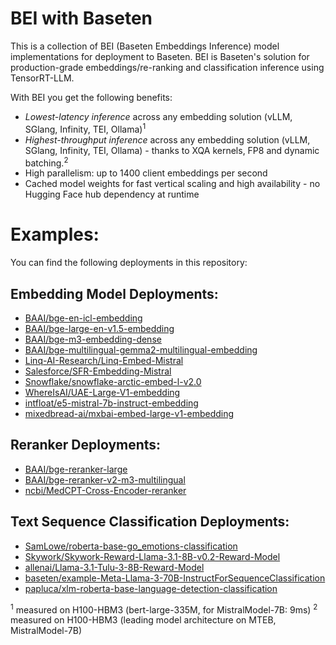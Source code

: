 
# BEI with Baseten

This is a collection of BEI (Baseten Embeddings Inference) model implementations for deployment to Baseten. BEI is Baseten's solution for production-grade embeddings/re-ranking and classification inference using TensorRT-LLM.

With BEI you get the following benefits:
- *Lowest-latency inference* across any embedding solution (vLLM, SGlang, Infinity, TEI, Ollama)<sup>1</sup>
- *Highest-throughput inference* across any embedding solution (vLLM, SGlang, Infinity, TEI, Ollama) - thanks to XQA kernels, FP8 and dynamic batching.<sup>2</sup>
- High parallelism: up to 1400 client embeddings per second
- Cached model weights for fast vertical scaling and high availability - no Hugging Face hub dependency at runtime

# Examples:
You can find the following deployments in this repository:

## Embedding Model Deployments:
 - [BAAI/bge-en-icl-embedding](https://github.com/basetenlabs/truss-examples/tree/main/11-embeddings-reranker-classification-tensorrt/BEI-baai-bge-en-icl-embedding)
 - [BAAI/bge-large-en-v1.5-embedding](https://github.com/basetenlabs/truss-examples/tree/main/11-embeddings-reranker-classification-tensorrt/BEI-baai-bge-large-en-v1.5-embedding)
 - [BAAI/bge-m3-embedding-dense](https://github.com/basetenlabs/truss-examples/tree/main/11-embeddings-reranker-classification-tensorrt/BEI-baai-bge-m3-embedding-dense)
 - [BAAI/bge-multilingual-gemma2-multilingual-embedding](https://github.com/basetenlabs/truss-examples/tree/main/11-embeddings-reranker-classification-tensorrt/BEI-baai-bge-multilingual-gemma2-multilingual-embedding)
 - [Linq-AI-Research/Linq-Embed-Mistral](https://github.com/basetenlabs/truss-examples/tree/main/11-embeddings-reranker-classification-tensorrt/BEI-linq-ai-research-linq-embed-mistral)
 - [Salesforce/SFR-Embedding-Mistral](https://github.com/basetenlabs/truss-examples/tree/main/11-embeddings-reranker-classification-tensorrt/BEI-salesforce-sfr-embedding-mistral)
 - [Snowflake/snowflake-arctic-embed-l-v2.0](https://github.com/basetenlabs/truss-examples/tree/main/11-embeddings-reranker-classification-tensorrt/BEI-snowflake-snowflake-arctic-embed-l-v2.0)
 - [WhereIsAI/UAE-Large-V1-embedding](https://github.com/basetenlabs/truss-examples/tree/main/11-embeddings-reranker-classification-tensorrt/BEI-whereisai-uae-large-v1-embedding)
 - [intfloat/e5-mistral-7b-instruct-embedding](https://github.com/basetenlabs/truss-examples/tree/main/11-embeddings-reranker-classification-tensorrt/BEI-intfloat-e5-mistral-7b-instruct-embedding)
 - [mixedbread-ai/mxbai-embed-large-v1-embedding](https://github.com/basetenlabs/truss-examples/tree/main/11-embeddings-reranker-classification-tensorrt/BEI-mixedbread-ai-mxbai-embed-large-v1-embedding)

## Reranker Deployments:
 - [BAAI/bge-reranker-large](https://github.com/basetenlabs/truss-examples/tree/main/11-embeddings-reranker-classification-tensorrt/BEI-baai-bge-reranker-large)
 - [BAAI/bge-reranker-v2-m3-multilingual](https://github.com/basetenlabs/truss-examples/tree/main/11-embeddings-reranker-classification-tensorrt/BEI-baai-bge-reranker-v2-m3-multilingual)
 - [ncbi/MedCPT-Cross-Encoder-reranker](https://github.com/basetenlabs/truss-examples/tree/main/11-embeddings-reranker-classification-tensorrt/BEI-ncbi-medcpt-cross-encoder-reranker)

## Text Sequence Classification Deployments:
 - [SamLowe/roberta-base-go_emotions-classification](https://github.com/basetenlabs/truss-examples/tree/main/11-embeddings-reranker-classification-tensorrt/BEI-samlowe-roberta-base-go_emotions-classification)
 - [Skywork/Skywork-Reward-Llama-3.1-8B-v0.2-Reward-Model](https://github.com/basetenlabs/truss-examples/tree/main/11-embeddings-reranker-classification-tensorrt/BEI-skywork-skywork-reward-llama-3.1-8b-v0.2-reward-model)
 - [allenai/Llama-3.1-Tulu-3-8B-Reward-Model](https://github.com/basetenlabs/truss-examples/tree/main/11-embeddings-reranker-classification-tensorrt/BEI-allenai-llama-3.1-tulu-3-8b-reward-model)
 - [baseten/example-Meta-Llama-3-70B-InstructForSequenceClassification](https://github.com/basetenlabs/truss-examples/tree/main/11-embeddings-reranker-classification-tensorrt/BEI-baseten-example-meta-llama-3-70b-instructforsequenceclassification)
 - [papluca/xlm-roberta-base-language-detection-classification](https://github.com/basetenlabs/truss-examples/tree/main/11-embeddings-reranker-classification-tensorrt/BEI-papluca-xlm-roberta-base-language-detection-classification)

<sup>1</sup> measured on H100-HBM3 (bert-large-335M, for MistralModel-7B: 9ms)
<sup>2</sup> measured on H100-HBM3 (leading model architecture on MTEB, MistralModel-7B)
